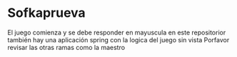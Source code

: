 # Sofkaprueva
El juego comienza y se debe responder en mayuscula 
en este repositorior también hay una aplicación spring con la logica del juego sin vista
Porfavor  revisar las otras ramas como la maestro
